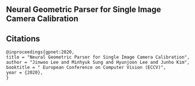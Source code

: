 ## Neural Geometric Parser for Single Image Camera Calibration

## Citations
```
@inproceedings{gpnet:2020,
title = "Neural Geometric Parser for Single Image Camera Calibration",
author = "Jinwoo Lee and Minhyuk Sung and Hyunjoon Lee and Junho Kim",
booktitle = " European Conference on Computer Vision (ECCV)",
year = {2020},
}
```
